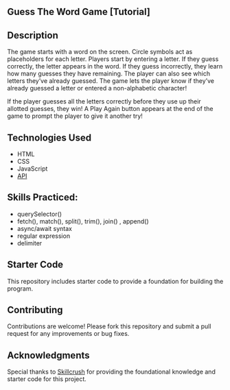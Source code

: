 ## Guess The Word Game [Tutorial]

## Description 
The game starts with a word on the screen. Circle symbols act as placeholders for each letter. Players start by entering a letter. If they guess correctly, the letter appears in the word. If they guess incorrectly, they learn how many guesses they have remaining. The player can also see which letters they’ve already guessed. The game lets the player know if they’ve already guessed a letter or entered a non-alphabetic character!

If the player guesses all the letters correctly before they use up their allotted guesses, they win! A Play Again button appears at the end of the game to prompt the player to give it another try!

## Technologies Used
- HTML
- CSS
- JavaScript
- [API]()

## Skills Practiced:
- querySelector()
- fetch(), match(), split(), trim(), join() , append()
- async/await syntax
- regular expression
- delimiter

## Starter Code
This repository includes starter code to provide a foundation for building the program.

## Contributing
Contributions are welcome! Please fork this repository and submit a pull request for any improvements or bug fixes.

## Acknowledgments
Special thanks to [Skillcrush](https://skillcrush.com) for providing the foundational knowledge and starter code for this project.